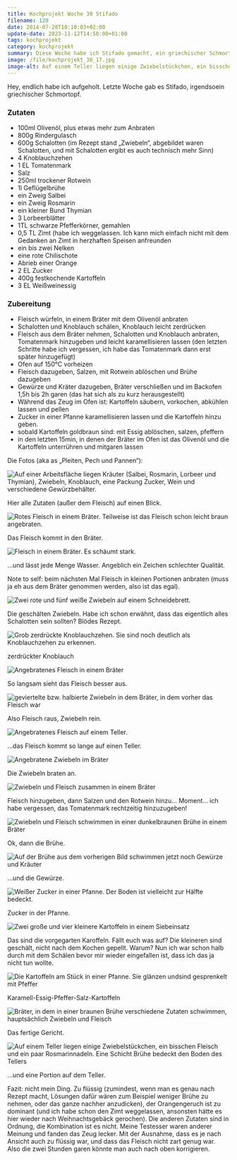 ```yaml
---
title: Kochprojekt Woche 30 Stifado
filename: 120
date: 2014-07-28T18:10:03+02:00
update-date: 2023-11-12T14:50:00+01:00
tags: kochprojekt
category: kochprojekt
summary: Diese Woche habe ich Stifado gemacht, ein griechischer Schmortopf mit Rindfleisch.
image: /file/kochprojekt_30_17.jpg
image-alt: Auf einem Teller liegen einige Zwiebelstückchen, ein bisschen Fleisch und ein paar Rosmarinnadeln. Eine Schicht Brühe bedeckt den Boden des Tellers
---
```


Hey, endlich habe ich aufgeholt. Letzte Woche gab es Stifado, irgendsoein griechischer Schmortopf.

### Zutaten

- 100ml Olivenöl, plus etwas mehr zum Anbraten
- 800g Rindergulasch
- 600g Schalotten (im Rezept stand „Zwiebeln“, abgebildet waren Schalotten, und mit Schalotten ergibt es auch technisch mehr Sinn)
- 4 Knoblauchzehen
- 1 EL Tomatenmark
- Salz
- 250ml trockener Rotwein
- 1l Geflügelbrühe
- ein Zweig Salbei
- ein Zweig Rosmarin
- ein kleiner Bund Thymian
- 3 Lorbeerblätter
- 1TL schwarze Pfefferkörner, gemahlen
- 0,5 TL Zimt (habe ich weggelassen. Ich kann mich einfach nicht mit dem Gedanken an Zimt in herzhaften Speisen anfreunden
- ein bis zwei Nelken
- eine rote Chilischote
- Abrieb einer Orange
- 2 EL Zucker
- 400g festkochende Kartoffeln
- 3 EL Weißweinessig

### Zubereitung

- Fleisch würfeln, in einem Bräter mit dem Olivenöl anbraten
- Schalotten und Knoblauch schälen, Knoblauch leicht zerdrücken
- Fleisch aus dem Bräter nehmen, Schalotten und Knoblauch anbraten, Tomatenmark hinzugeben und leicht karamellisieren lassen (den letzten Schritte habe ich vergessen, ich habe das Tomatenmark dann erst später hinzugefügt)
- Ofen auf 150°C vorheizen
- Fleisch dazugeben, Salzen, mit Rotwein ablöschen und Brühe dazugeben
- Gewürze und Kräter dazugeben, Bräter verschließen und im Backofen 1,5h bis 2h garen (das hat sich als zu kurz herausgestellt)
- Während das Zeug im Ofen ist: Kartoffeln säubern, vorkochen, abkühlen lassen und pellen
- Zucker in einer Pfanne karamellisieren lassen und die Kartoffeln hinzu geben.
- sobald Kartoffeln goldbraun sind: mit Essig ablöschen, salzen, pfeffern
- in den letzten 15min, in denen der Bräter im Ofen ist das Olivenöl und die Kartoffeln unterrühren und mitgaren lassen

Die Fotos (aka as „Pleiten, Pech und Pannen“):

![Auf einer Arbeitsfläche liegen Kräuter (Salbei, Rosmarin, Lorbeer und Thymian), Zwiebeln, Knoblauch, eine Packung Zucker, Wein und verschiedene Gewürzbehälter.](/file/kochprojekt_30_01.jpg)

Hier alle Zutaten (außer dem Fleisch) auf einen Blick.

![Rotes Fleisch in einem Bräter. Teilweise ist das Fleisch schon leicht braun angebraten.](/file/kochprojekt_30_02.jpg)

Das Fleisch kommt in den Bräter.

![Fleisch in einem Bräter. Es schäumt stark.](/file/kochprojekt_30_03.jpg)

…und lässt jede Menge Wasser. Angeblich ein Zeichen schlechter Qualität.

Note to self: beim nächsten Mal Fleisch in kleinen Portionen anbraten (muss ja eh aus dem Bräter genommen werden, also ist das egal).

![Zwei rote und fünf weiße Zwiebeln auf einem Schneidebrett.](/file/kochprojekt_30_04.jpg)

Die geschälten Zwiebeln. Habe ich schon erwähnt, dass das eigentlich alles Schalotten sein sollten? Blödes Rezept.

![Grob zerdrückte Knoblauchzehen. Sie sind noch deutlich als Knoblauchzehen zu erkennen.](/file/kochprojekt_30_05.jpg)

zerdrückter Knoblauch

![Angebratenes Fleisch in einem Bräter](/file/kochprojekt_30_06.jpg)

So langsam sieht das Fleisch besser aus.

![geviertelte bzw. halbierte Zwiebeln in dem Bräter, in dem vorher das Fleisch war](/file/kochprojekt_30_07.jpg)

Also Fleisch raus, Zwiebeln rein.

![Angebratenes Fleisch auf einem Teller.](/file/kochprojekt_30_08.jpg)

…das Fleisch kommt so lange auf einen Teller.

![Angebratene Zwiebeln im Bräter](/file/kochprojekt_30_09.jpg)

Die Zwiebeln braten an.

![Zwiebeln und Fleisch zusammen in einem Bräter](/file/kochprojekt_30_10.jpg)

Fleisch hinzugeben, dann Salzen und den Rotwein hinzu… Moment… ich habe vergessen, das Tomatenmark rechtzeitig hinzuzugeben!

![Zwiebeln und Fleisch schwimmen in einer dunkelbraunen Brühe in einem Bräter](/file/kochprojekt_30_11.jpg)

Ok, dann die Brühe.

![Auf der Brühe aus dem vorherigen Bild schwimmen jetzt noch Gewürze und Kräuter](/file/kochprojekt_30_12.jpg)

…und die Gewürze.

![Weißer Zucker in einer Pfanne. Der Boden ist vielleicht zur Hälfte bedeckt.](/file/kochprojekt_30_13.jpg)

Zucker in der Pfanne.

![Zwei große und vier kleinere Kartoffeln in einem Siebeinsatz](/file/kochprojekt_30_14.jpg)

Das sind die vorgegarten Karoffeln. Fällt euch was auf? Die kleineren sind geschält, nicht nach dem Kochen gepellt. Warum? Nun ich war schon halb durch mit dem Schälen bevor mir wieder eingefallen ist, dass ich das ja nicht tun wollte.

![Die Kartoffeln am Stück in einer Pfanne. Sie glänzen undsind gesprenkelt mit Pfeffer](/file/kochprojekt_30_15.jpg)

Karamell-Essig-Pfeffer-Salz-Kartoffeln

![Bräter, in dem in einer braunen Brühe verschiedene Zutaten schwimmen, hauptsächlich Zwiebeln und Fleisch](/file/kochprojekt_30_16.jpg)

Das fertige Gericht.

![Auf einem Teller liegen einige Zwiebelstückchen, ein bisschen Fleisch und ein paar Rosmarinnadeln. Eine Schicht Brühe bedeckt den Boden des Tellers](/file/kochprojekt_30_17.jpg)

 …und eine Portion auf dem Teller.

Fazit: nicht mein Ding. Zu flüssig (zumindest, wenn man es genau nach Rezept macht, Lösungen dafür wären zum Beispiel weniger Brühe zu nehmen, oder das ganze nachher anzudicken), der Orangengeruch ist zu dominant (und ich habe schon den Zimt weggelassen, ansonsten hätte es hier wieder nach Weihnachtsgebäck gerochen). Die anderen Zutaten sind in Ordnung, die Kombination ist es nicht. Meine Testesser waren anderer Meinung und fanden das Zeug lecker. Mit der Ausnahme, dass es je nach Ansicht auch zu flüssig war, und dass das Fleisch nicht zart genug war. Also die zwei Stunden garen könnte man auch nach oben korrigieren.
